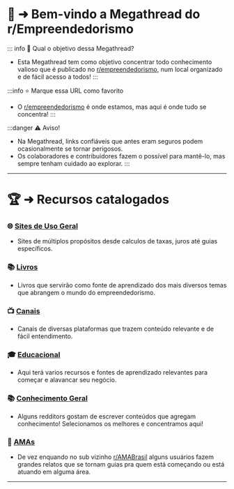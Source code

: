 # 📜 ➜ Bem-vindo a Megathread do r/Empreendedorismo

::: info 🤔 Qual o objetivo dessa Megathread?
- Esta Megathread tem como objetivo concentrar todo conhecimento valioso que é publicado no [r/empreendedorismo](https://www.reddit.com/r/empreendedorismo/), num local organizado e de fácil acesso a todos!
:::

:::info ⭐ Marque essa URL como favorito
- O [r/empreendedorismo](https://www.reddit.com/r/empreendedorismo/) é onde estamos, mas aqui é onde tudo se concentra!
:::

:::danger ⚠️ Aviso!
- Na Megathread, links confiáveis que antes eram seguros podem ocasionalmente se tornar perigosos.
- Os colaboradores e contribuidores fazem o possível para mantê-lo, mas sempre tenham cuidado ao explorar.
:::

---

# 🏆 ➜ Recursos catalogados

### 🌐 [Sites de Uso Geral](pages/sites-geral.md)
- Sites de múltiplos propósitos desde calculos de taxas, juros até guias específicos.

### 📚 [Livros](pages/livros.md)
- Livros que servirão como fonte de aprendizado dos mais diversos temas que abrangem o mundo do empreendedorismo.

### 📺 [Canais](pages/canais.md)
- Canais de diversas plataformas que trazem conteúdo relevante e de fácil entendimento.

### 🎓 [Educacional](pages/educacional.md)
- Aqui terá varios recursos e fontes de aprendizado relevantes para começar e alavancar seu negócio.

### 📚 [Conhecimento Geral](pages/conhecimento.md)
- Alguns redditors gostam de escrever conteúdos que agregam conhecimento! Selecionamos os melhores e concentramos aqui!

### 🎯 [AMAs](pages/amas.md)
- De vez enquando no sub vizinho [r/AMABrasil](https://www.reddit.com/r/AMABRASIL) alguns usuários fazem grandes relatos que se tornam guias pra quem está começando ou está atuando em alguma área.
---
